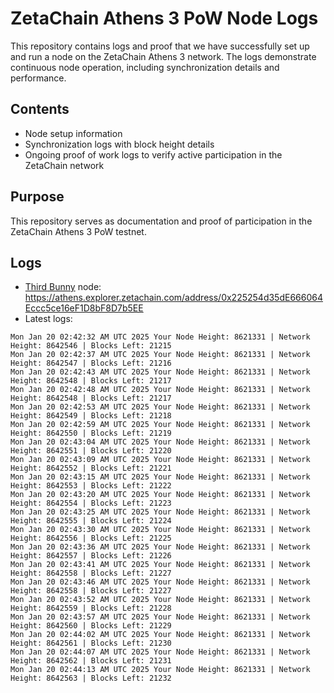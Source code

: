 # ZetaChain Athens 3 PoW Node Logs
This repository contains logs and proof that we have successfully set up and run a node on the ZetaChain Athens 3 network. The logs demonstrate continuous node operation, including synchronization details and performance.

## Contents
- Node setup information
- Synchronization logs with block height details
- Ongoing proof of work logs to verify active participation in the ZetaChain network

## Purpose
This repository serves as documentation and proof of participation in the ZetaChain Athens 3 PoW testnet.

## Logs

- [Third Bunny](https://thirdbunny.xyz/) node: https://athens.explorer.zetachain.com/address/0x225254d35dE666064Eccc5ce16eF1D8bF8D7b5EE
- Latest logs:
```
Mon Jan 20 02:42:32 AM UTC 2025 Your Node Height: 8621331 | Network Height: 8642546 | Blocks Left: 21215
Mon Jan 20 02:42:37 AM UTC 2025 Your Node Height: 8621331 | Network Height: 8642547 | Blocks Left: 21216
Mon Jan 20 02:42:43 AM UTC 2025 Your Node Height: 8621331 | Network Height: 8642548 | Blocks Left: 21217
Mon Jan 20 02:42:48 AM UTC 2025 Your Node Height: 8621331 | Network Height: 8642548 | Blocks Left: 21217
Mon Jan 20 02:42:53 AM UTC 2025 Your Node Height: 8621331 | Network Height: 8642549 | Blocks Left: 21218
Mon Jan 20 02:42:59 AM UTC 2025 Your Node Height: 8621331 | Network Height: 8642550 | Blocks Left: 21219
Mon Jan 20 02:43:04 AM UTC 2025 Your Node Height: 8621331 | Network Height: 8642551 | Blocks Left: 21220
Mon Jan 20 02:43:09 AM UTC 2025 Your Node Height: 8621331 | Network Height: 8642552 | Blocks Left: 21221
Mon Jan 20 02:43:15 AM UTC 2025 Your Node Height: 8621331 | Network Height: 8642553 | Blocks Left: 21222
Mon Jan 20 02:43:20 AM UTC 2025 Your Node Height: 8621331 | Network Height: 8642554 | Blocks Left: 21223
Mon Jan 20 02:43:25 AM UTC 2025 Your Node Height: 8621331 | Network Height: 8642555 | Blocks Left: 21224
Mon Jan 20 02:43:30 AM UTC 2025 Your Node Height: 8621331 | Network Height: 8642556 | Blocks Left: 21225
Mon Jan 20 02:43:36 AM UTC 2025 Your Node Height: 8621331 | Network Height: 8642557 | Blocks Left: 21226
Mon Jan 20 02:43:41 AM UTC 2025 Your Node Height: 8621331 | Network Height: 8642558 | Blocks Left: 21227
Mon Jan 20 02:43:46 AM UTC 2025 Your Node Height: 8621331 | Network Height: 8642558 | Blocks Left: 21227
Mon Jan 20 02:43:52 AM UTC 2025 Your Node Height: 8621331 | Network Height: 8642559 | Blocks Left: 21228
Mon Jan 20 02:43:57 AM UTC 2025 Your Node Height: 8621331 | Network Height: 8642560 | Blocks Left: 21229
Mon Jan 20 02:44:02 AM UTC 2025 Your Node Height: 8621331 | Network Height: 8642561 | Blocks Left: 21230
Mon Jan 20 02:44:07 AM UTC 2025 Your Node Height: 8621331 | Network Height: 8642562 | Blocks Left: 21231
Mon Jan 20 02:44:13 AM UTC 2025 Your Node Height: 8621331 | Network Height: 8642563 | Blocks Left: 21232
```
